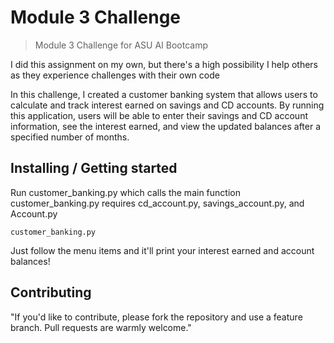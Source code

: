 #  Module 3 Challenge
> Module 3 Challenge for ASU AI Bootcamp

I did this assignment on my own, but there's a high possibility I help others as they experience challenges with their own code

In this challenge, I created a customer banking system that allows users to calculate and track interest earned on savings and CD accounts. By running this application, users will be able to enter their savings and CD account information, see the interest earned, and view the updated balances after a specified number of months.

## Installing / Getting started

Run customer_banking.py which calls the main function
customer_banking.py requires cd_account.py, savings_account.py, and Account.py

```shell
customer_banking.py
```

Just follow the menu items and it'll print your interest earned and account balances! 


## Contributing

"If you'd like to contribute, please fork the repository and use a feature
branch. Pull requests are warmly welcome."

